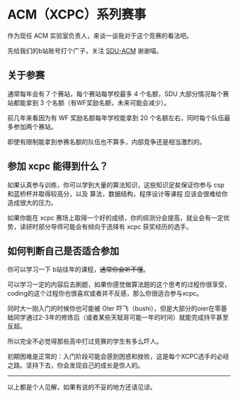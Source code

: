 # ACM（XCPC）系列赛事

作为现任 ACM 实验室负责人，来谈一谈我对于这个竞赛的看法吧。

先给我们的b站账号打个广子，关注 [SDU-ACM](https://space.bilibili.com/488809409) 谢谢喵。

## 关于参赛

通常每年会有 7 个赛站，每个赛站每学校最多 4 个名额，SDU 大部分情况每个赛站都能拿到 3 个名额（有WF奖励名额，未来可能会减少）。

前几年来看因为有 WF 奖励名额每年学校能拿到 20 个名额左右，同时每个队伍最多参加两个赛站。

即使有限制能拿到参赛名额的队伍也不算多，内部竞争还是相当激烈的。

## 参加 xcpc 能得到什么？

如果认真参与训练，你可以学到大量的算法知识，这些知识足矣保证你参与 csp 和蓝桥杯并取得较高分，以及 算法，数据结构，程序设计等课程 应该会很难给你造成很大的压力。

如果你能在 xcpc 赛场上取得一个好的成绩，你的综测分会提高，就业会有一定优势，读研时部分导师可能会有倾向于选择有 xcpc 获奖经历的选手。

## 如何判断自己是否适合参加

你可以学习一下 b站往年的课程，~~通常你会听不懂~~。

可以学习一定的内容后去刷题，如果你感觉做算法题的这个思考的过程你很享受，coding的这个过程你也很喜欢或者并不反感，那么你很适合参与xcpc。

同时大一刚入门的时候你也可能被 OIer 吓飞（bushi），但是大部分的oier在零基础同学通过2-3年的修炼后（或者某些天赋哥可能一年的时间）就能完成持平甚至反超。

所以完全不必觉得那些高中打过竞赛的学生有多么吓人。

初期困难是正常的：入门阶段可能会感到困惑和挫败，这是每个XCPC选手的必经之路。坚持下去，你会发现自己的成长是惊人的。

---

以上都是个人见解，如果有说的不妥的地方还请见谅。